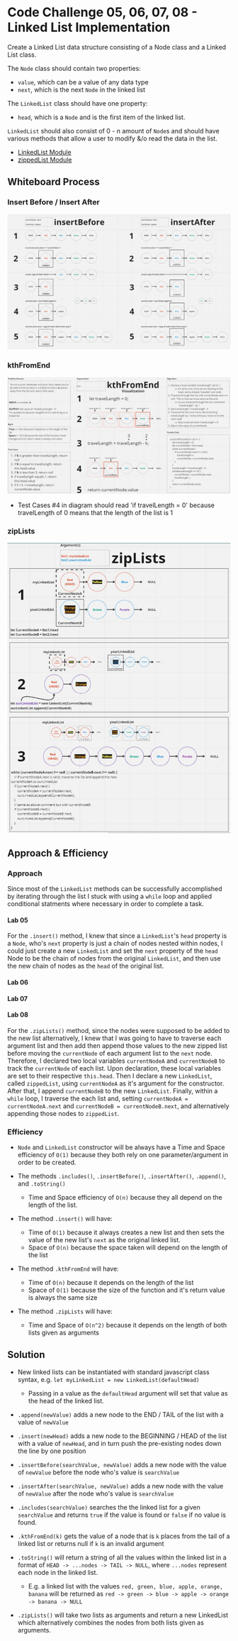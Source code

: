 # Code Challenge 05, 06, 07, 08 - Linked List Implementation
Create a Linked List data structure consisting of a Node class and a Linked List class. 

The `Node` class should contain two properties: 
- `value`, which can be a value of any data type
- `next`, which is the next `Node` in the linked list

The `LinkedList` class should have one property:
- `head`, which is a `Node` and is the first item of the linked list.

`LinkedList` should also consist of 0 - n amount of `Node`s and should have various methods that allow a user to modify &/o read the data in the list.

- [LinkedList Module](./index.js)
- [zippedList Module](./zipLists.js)

## Whiteboard Process

### Insert Before / Insert After
![Insert Before and After](./UML_diagram_insertBeforeAfter.JPG)

### kthFromEnd
![kthFromEnd](./UML_diagram_kthFromEnd.JPG)
* Test Cases #4 in diagram should read 'if travelLength = 0' because travelLength of 0 means that the length of the list is 1

### zipLists
![zipLists](./UML_diagram_zipLists.JPG)

## Approach & Efficiency

### Approach
Since most of the `LinkedList` methods can be successfully accomplished by iterating through the list I stuck with using a `while` loop and applied conditional statments where necessary in order to complete a task.

#### Lab 05
For the `.insert()` method, I knew that since a `LinkedList`'s `head` property is a `Node`, who's `next` property is just a chain of nodes nested within nodes, I could just create a new `LinkedList` and set the `next` property of the `head` Node to be the chain of nodes from the original `LinkedList`, and then use the new chain of nodes as the `head` of the original list.

#### Lab 06

#### Lab 07

#### Lab 08
For the `.zipLists()` method, since the nodes were supposed to be added to the new list alternatively, I knew that I was going to have to traverse each argument list and then add then append those values to the new zipped list before moving the `currentNode` of each argument list to the `next` node. Therefore, I declared two local variables `currentNodeA` and `currentNodeB` to track the `currentNode` of each list. Upon declaration, these local variables are set to their respective `this.head`. Then I declare a new `LinkedList`, called `zippedList`, using `currentNodeA` as it's argument for the constructor. After that, I append `currentNodeB` to the new `LinkedList`. Finally, within a `while` loop, I traverse the each list and, setting `currentNodeA = currentNodeA.next` and `currentNodeB = currentNodeB.next`, and alternatively appending those nodes to `zippedList`.

### Efficiency
- `Node` and `LinkedList` constructor will be always have a Time and Space efficiency of `O(1)` because they both rely on one parameter/argument in order to be created.

- The methods `.includes()`, `.insertBefore()`, `.insertAfter()`, `.append()`, and `.toString()` 
  - Time and Space efficiency of `O(n)` because they all depend on the length of the list.

- The method `.insert()` will have:
  - Time of `O(1)` because it always creates a new list and then sets the value of the new list's `next` as the original linked list.
  - Space of `O(n)` because the space taken will depend on the length of the list

- The method `.kthFromEnd` will have:
  - Time of `O(n)` because it depends on the length of the list
  - Space of `O(1)` because the size of the function and it's return value is always the same size

- The method `.zipLists` will have:
  - Time and Space of `O(n^2)` because it depends on the length of both lists given as arguments

## Solution
- New linked lists can be instantiated with standard javascript class syntax, e.g. `let myLinkedList = new LinkedList(defaultHead)`
  - Passing in a value as the `defaultHead` argument will set that value as the head of the linked list.

- `.append(newValue)` adds a new node to the END / TAIL of the list with a value of `newValue`

- `.insert(newHead)` adds a new node to the BEGINNING / HEAD of the list with a value of `newHead`, and in turn push the pre-existing nodes down the line by one position

- `.insertBefore(searchValue, newValue)` adds a new node with the value of `newValue` before the node who's value is `searchValue`

- `.insertAfter(searchValue, newValue)` adds a new node with the value of `newValue` after the node who's value is `searchValue`

- `.includes(searchValue)` searches the the linked list for a given `searchValue` and returns `true` if the value is found or `false` if no value is found.

- `.kthFromEnd(k)` gets the value of a node that is `k` places from the tail of a linked list or returns null if `k` is an invalid argument

- `.toString()` will return a string of all the values within the linked list in a format of `HEAD -> ...nodes -> TAIL -> NULL`, where `...nodes` represent each node in the linked list. 
  - E.g. a linked list with the values `red, green, blue, apple, orange, banana` will be returned as `red -> green -> blue -> apple -> orange -> banana -> NULL`

- `.zipLists()` will take two lists as arguments and return a new LinkedList which alternatively combines the nodes from both lists given as arguments.